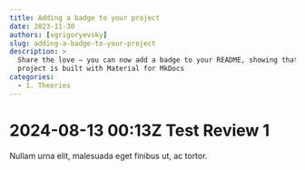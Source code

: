 ```yaml
---
title: Adding a badge to your project
date: 2023-11-30
authors: [vgrigoryevsky]
slug: adding-a-badge-to-your-project
description: >
  Share the love – you can now add a badge to your README, showing that your
  project is built with Material for MkDocs
categories:
  - 1. Theories
---
```


# 2024-08-13 00:13Z Test Review 1

Nullam urna elit, malesuada eget finibus ut, ac tortor.